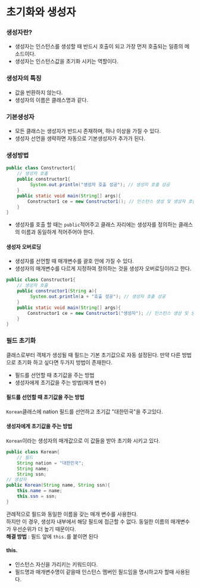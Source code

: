 # 초기화와 생성자
### 생성자란?
+ 생성자는 인스턴스를 생성할 때 반드시 호출이 되고 가장 먼저 호출되는 일종의 메소드이다. 
+ 생성자는 인스턴스값을 초기화 시키는 역할이다.
### 생성자의 특징
+ 값을 반환하지 않는다.
+ 생성자의 이름은 클래스명과 같다.
### 기본생성자
+ 모든 클래스는 생성자가 반드시 존재하며,  하나 이상을 가질 수 있다.
+ 생성자 선언을 생략하면 자동으로 기본생성자가 추가가 된다.
### 생성방법
```java
public class Constructor1{
    // 생성자 호출
    public constructor1{
         System.out.println("생성자 호출 성공"); // 생성자 호출 성공
    }
    public static void main(String[] args){
        Constructor1 ce = new Constructor1(); // 인스턴스 생성 및 생성자 호출
    }   
}
```
+ 생성자를 호출 할 때는 `public`적어주고 클래스 자리에는 생성자를 정의하는 클래스의 이름과 동일하게 적어주어야 한다.
#### 생성자 오버로딩
+ 생성자를 선언할 때 매개변수를 괄호 안에 가질 수 있다.
+  생성자의 매개변수를 다르게 지정하여 정의하는 것을 생성자 오버로딩이라고 한다.
```java
public class Constructor1{
    // 생성자 호출
    public constructor1(String a){
         System.out.println(a + "호출 성공"); // 생성자 호출 성공
    }
    public static void main(String[] args){
        Constructor1 ce = new Constructor1("생성자"); // 인스턴스 생성 및 생성자 호출
    }
}
```
### 필드 초기화
클래스로부터 객체가 생성될 때 필드는 기본 초기값으로 자동 설정된다. 만약 다른 방법으로 초기화 하고 싶다면 두가지 방법이 존재한다.
+ 필드를 선언할 때 초기값을 주는 방법
+ 생성자에게 초기값을 주는 방법(매개 변수)

#### 필드를 선언할 때 초기값을 주는 방법
`Korean`클래스에 nation 필드를 선언하고 초기값 "대한민국"을 주고있다.
#### 생성자에게 초기값을 주는 방법
`Korean`이라는 생성자의 매개값으로 이 값들을 받아 초기화 시키고 있다.
``` java
public class Korean{
    // 필드
    String nation = "대한민국";
    String name;
    String ssn;
// 생성자
public Korean(String name, String ssn){
    this.name = name;
    this.ssn = ssn;
}
```
관례적으로 필드와 동일한 이름을 갖는 매개 변수를 사용한다.<br>
하지만 이 경우, 생성자 내부에서 해당 필드에 접근할 수 없다. 동일한 이름의 매개변수가 우선순위가 더 높기 때문이다.<br>
**해결 방법** : 필드 앞에 `this.`를 붙이면 된다
#### this.
+ 인스턴스 자신을 가리키는 키워드이다.
+ 필드명과 매개변수명이 같을때 인스턴스 멤버인 필드임을 명시하고자 할때 사용된다.